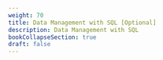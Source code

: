 ```yaml
---
weight: 70
title: Data Management with SQL [Optional]
description: Data Management with SQL
bookCollapseSection: true
draft: false
---
```


